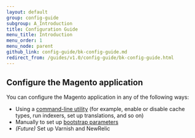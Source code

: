 ```yaml
---
layout: default
group: config-guide
subgroup: A_Introduction
title: Configuration Guide
menu_title: Introduction
menu_order: 1
menu_node: parent
github_link: config-guide/bk-config-guide.md
redirect_from: /guides/v1.0/config-guide/bk-config-guide.html
---
```


<h2 id="configuration">Configure the Magento application</h2>
You can configure the Magento application in any of the following ways:

*  Using a <a href="{{ site.gdeurl }}config-guide/cli/config-cli.html">command-line utility</a> (for example, enable or disable cache types, run indexers, set up translations, and so on)
*  Manually to set up <a href="{{ site.gdeurl }}config-guide/bootstrap/magento-bootstrap.html">bootstrap parameters</a>
*  *(Future)* Set up Varnish and NewRelic
